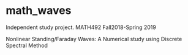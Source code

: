 # math_waves

Independent study project. MATH492 Fall2018-Spring 2019

Nonlinear Standing/Faraday Waves: A Numerical study using Discrete Spectral Method
